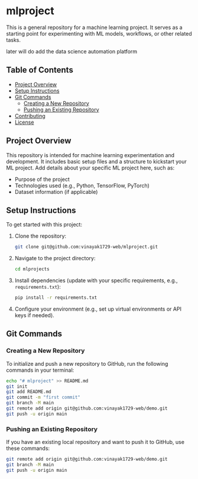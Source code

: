 # mlproject

This is a general repository for a machine learning project. It serves as a starting point for experimenting with ML models, workflows, or other related tasks.

later will do add the data science automation platform
## Table of Contents
- [Project Overview](#project-overview)
- [Setup Instructions](#setup-instructions)
- [Git Commands](#git-commands)
  - [Creating a New Repository](#creating-a-new-repository)
  - [Pushing an Existing Repository](#pushing-an-existing-repository)
- [Contributing](#contributing)
- [License](#license)

## Project Overview
This repository is intended for machine learning experimentation and development. It includes basic setup files and a structure to kickstart your ML project. Add details about your specific ML project here, such as:
- Purpose of the project
- Technologies used (e.g., Python, TensorFlow, PyTorch)
- Dataset information (if applicable)

## Setup Instructions
To get started with this project:
1. Clone the repository:
   ```bash
   git clone git@github.com:vinayak1729-web/mlproject.git
   ```
2. Navigate to the project directory:
   ```bash
   cd mlprojects
   ```
3. Install dependencies (update with your specific requirements, e.g., `requirements.txt`):
   ```bash
   pip install -r requirements.txt
   ```
4. Configure your environment (e.g., set up virtual environments or API keys if needed).

## Git Commands

### Creating a New Repository
To initialize and push a new repository to GitHub, run the following commands in your terminal:

```bash
echo "# mlproject" >> README.md
git init
git add README.md
git commit -m "first commit"
git branch -M main
git remote add origin git@github.com:vinayak1729-web/demo.git
git push -u origin main
```

### Pushing an Existing Repository
If you have an existing local repository and want to push it to GitHub, use these commands:

```bash
git remote add origin git@github.com:vinayak1729-web/demo.git
git branch -M main
git push -u origin main
```
